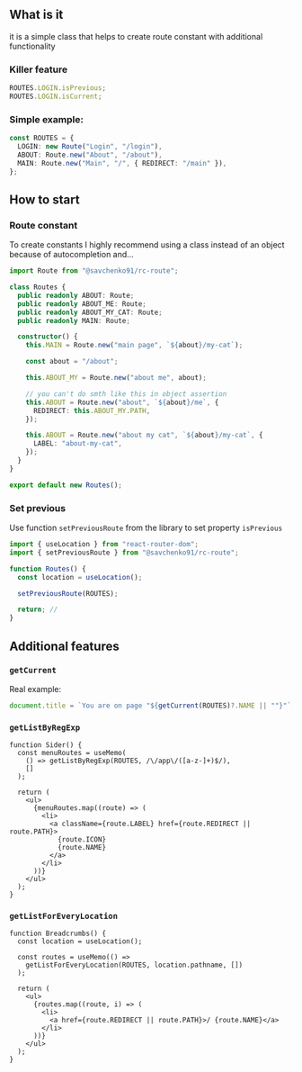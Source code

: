 ## What is it

it is a simple class that helps to create route constant with additional functionality

### Killer feature

```ts
ROUTES.LOGIN.isPrevious;
ROUTES.LOGIN.isCurrent;
```

### Simple example:

```ts
const ROUTES = {
  LOGIN: new Route("Login", "/login"),
  ABOUT: Route.new("About", "/about"),
  MAIN: Route.new("Main", "/", { REDIRECT: "/main" }),
};
```

## How to start

### Route constant

To create constants I highly recommend using a class instead of an object because of autocompletion and...

```ts
import Route from "@savchenko91/rc-route";

class Routes {
  public readonly ABOUT: Route;
  public readonly ABOUT_ME: Route;
  public readonly ABOUT_MY_CAT: Route;
  public readonly MAIN: Route;

  constructor() {
    this.MAIN = Route.new("main page", `${about}/my-cat`);

    const about = "/about";

    this.ABOUT_MY = Route.new("about me", about);

    // you can't do smth like this in object assertion
    this.ABOUT = Route.new("about", `${about}/me`, {
      REDIRECT: this.ABOUT_MY.PATH,
    });

    this.ABOUT = Route.new("about my cat", `${about}/my-cat`, {
      LABEL: "about-my-cat",
    });
  }
}

export default new Routes();
```

### Set previous

Use function `setPreviousRoute` from the library to set property `isPrevious`

```ts
import { useLocation } from "react-router-dom";
import { setPreviousRoute } from "@savchenko91/rc-route";

function Routes() {
  const location = useLocation();

  setPreviousRoute(ROUTES);

  return; //
}
```

## Additional features

### `getCurrent`

Real example:

```ts
document.title = `You are on page "${getСurrent(ROUTES)?.NAME || ""}"`;
```

### `getListByRegExp`

```tsx
function Sider() {
  const menuRoutes = useMemo(
    () => getListByRegExp(ROUTES, /\/app\/([a-z-]+)$/),
    []
  );

  return (
    <ul>
      {menuRoutes.map((route) => (
        <li>
          <a className={route.LABEL} href={route.REDIRECT || route.PATH}>
            {route.ICON}
            {route.NAME}
          </a>
        </li>
      ))}
    </ul>
  );
}
```

### `getListForEveryLocation`

```tsx
function Breadcrumbs() {
  const location = useLocation();

  const routes = useMemo(() =>
    getListForEveryLocation(ROUTES, location.pathname, [])
  );

  return (
    <ul>
      {routes.map((route, i) => (
        <li>
          <a href={route.REDIRECT || route.PATH}>/ {route.NAME}</a>
        </li>
      ))}
    </ul>
  );
}
```
